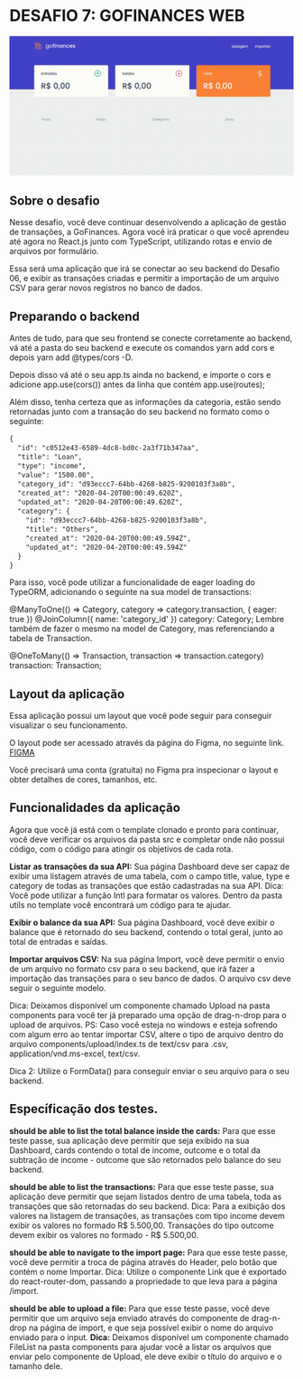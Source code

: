# DESAFIO 7: GOFINANCES WEB

![FINANCE WEB](https://github.com/satel61/desafio7-reactjs-gofinancesweb/blob/master/financeweb.gif)
## Sobre o desafio

Nesse desafio, você deve continuar desenvolvendo a aplicação de gestão de transações, a GoFinances. Agora você irá praticar o que você aprendeu até agora no React.js junto com TypeScript, utilizando rotas e envio de arquivos por formulário.

Essa será uma aplicação que irá se conectar ao seu backend do Desafio 06, e exibir as transações criadas e permitir a importação de um arquivo CSV para gerar novos registros no banco de dados.

## Preparando o backend
Antes de tudo, para que seu frontend se conecte corretamente ao backend, vá até a pasta do seu backend e execute os comandos yarn add cors e depois yarn add @types/cors -D.

Depois disso vá até o seu app.ts ainda no backend, e importe o cors e adicione app.use(cors()) antes da linha que contém app.use(routes);

Além disso, tenha certeza que as informações da categoria, estão sendo retornadas junto com a transação do seu backend no formato como o seguinte:
```
{
  "id": "c0512e43-6589-4dc8-bd0c-2a3f71b347aa",
  "title": "Loan",
  "type": "income",
  "value": "1500.00",
  "category_id": "d93eccc7-64bb-4268-b825-9200103f3a8b",
  "created_at": "2020-04-20T00:00:49.620Z",
  "updated_at": "2020-04-20T00:00:49.620Z",
  "category": {
    "id": "d93eccc7-64bb-4268-b825-9200103f3a8b",
    "title": "Others",
    "created_at": "2020-04-20T00:00:49.594Z",
    "updated_at": "2020-04-20T00:00:49.594Z"
  }
}
```
Para isso, você pode utilizar a funcionalidade de eager loading do TypeORM, adicionando o seguinte na sua model de transactions:

@ManyToOne(() => Category, category => category.transaction, { eager: true })
@JoinColumn({ name: 'category_id' })
category: Category;
Lembre também de fazer o mesmo na model de Category, mas referenciando a tabela de Transaction.

@OneToMany(() => Transaction, transaction => transaction.category)
transaction: Transaction;

## Layout da aplicação
Essa aplicação possui um layout que você pode seguir para conseguir visualizar o seu funcionamento.

O layout pode ser acessado através da página do Figma, no seguinte link.
[FIGMA](https://www.figma.com/file/EgOhyj1Inz14dhWGVhRlhr/GoFinances?node-id=0%3A1)

Você precisará uma conta (gratuita) no Figma pra inspecionar o layout e obter detalhes de cores, tamanhos, etc.

## Funcionalidades da aplicação
Agora que você já está com o template clonado e pronto para continuar, você deve verificar os arquivos da pasta src e completar onde não possui código, com o código para atingir os objetivos de cada rota.

__Listar as transações da sua API:__ Sua página Dashboard deve ser capaz de exibir uma listagem através de uma tabela, com o campo title, value, type e category de todas as transações que estão cadastradas na sua API.
Dica: Você pode utilizar a função Intl para formatar os valores. Dentro da pasta utils no template você encontrará um código para te ajudar.

__Exibir o balance da sua API:__ Sua página Dashboard, você deve exibir o balance que é retornado do seu backend, contendo o total geral, junto ao total de entradas e saídas.

__Importar arquivos CSV:__ Na sua página Import, você deve permitir o envio de um arquivo no formato csv para o seu backend, que irá fazer a importação das transações para o seu banco de dados. O arquivo csv deve seguir o seguinte modelo.

Dica: Deixamos disponível um componente chamado Upload na pasta components para você ter já preparado uma opção de drag-n-drop para o upload de arquivos. PS: Caso você esteja no windows e esteja sofrendo com algum erro ao tentar importar CSV, altere o tipo de arquivo dentro do arquivo components/upload/index.ts de text/csv para .csv, application/vnd.ms-excel, text/csv.

Dica 2: Utilize o FormData() para conseguir enviar o seu arquivo para o seu backend.

## Específicação dos testes.

__should be able to list the total balance inside the cards:__ Para que esse teste passe, sua aplicação deve permitir que seja exibido na sua Dashboard, cards contendo o total de income, outcome e o total da subtração de income - outcome que são retornados pelo balance do seu backend.

__should be able to list the transactions:__ Para que esse teste passe, sua aplicação deve permitir que sejam listados dentro de uma tabela, toda as transações que são retornadas do seu backend.
Dica: Para a exibição dos valores na listagem de transações, as transações com tipo income devem exibir os valores no formado R$ 5.500,00. Transações do tipo outcome devem exibir os valores no formado - R$ 5.500,00.

__should be able to navigate to the import page:__ Para que esse teste passe, você deve permitir a troca de página através do Header, pelo botão que contém o nome Importar.
Dica: Utilize o componente Link que é exportado do react-router-dom, passando a propriedade to que leva para a página /import.

__should be able to upload a file:__ Para que esse teste passe, você deve permitir que um arquivo seja enviado através do componente de drag-n-drop na página de import, e que seja possível exibir o nome do arquivo enviado para o input.
__Dica:__ Deixamos disponível um componente chamado FileList na pasta components para ajudar você a listar os arquivos que enviar pelo componente de Upload, ele deve exibir o título do arquivo e o tamanho dele.
